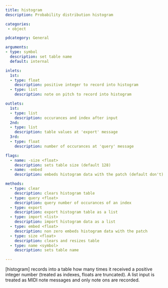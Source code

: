 ```yaml
---
title: histogram
description: Probability distribution histogram

categories:
 - object

pdcategory: General

arguments:
- type: symbol
  description: set table name
  default: internal

inlets:
  1st:
  - type: float
    description: positive integer to record into histogram
  - type: list
    description: note on pitch to record into histogram

outlets:
  1st:
  - type: list
    description: occurances and index after input
  2nd:
  - type: list
    description: table values at 'export' message
  3rd:
  - type: float
    description: number of occurances at 'query' message

flags:
  - name: -size <float>
    description: sets table size (default 128)
  - name: -embed
    description: embeds histogram data with the patch (default don't)

methods:
  - type: clear
    description: clears histogram table
  - type: query <float>
    description: query number of occurances of an index
  - type: export
    description: export histogram table as a list
  - type: import <list>
    description: import histogram data as a list
  - type: embed <float>
    description: non zero embeds histogram data with the patch
  - type: size <float>
    description: clears and resizes table
  - type: name <symbol>
    description: sets table name

---
```


[histogram] records into a table how many times it received a positive integer number (treated as indexes, floats are truncated). A list input is treated as MIDI note messages and only note ons are recorded.

